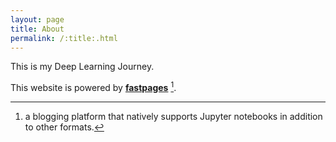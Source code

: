 ```yaml
---
layout: page
title: About
permalink: /:title:.html
---
```


This is my Deep Learning Journey.

This website is powered by **[fastpages](https://github.com/fastai/fastpages)** [^1].



[^1]:a blogging platform that natively supports Jupyter notebooks in addition to other formats.
